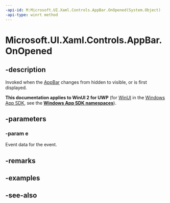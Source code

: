 ```yaml
---
-api-id: M:Microsoft.UI.Xaml.Controls.AppBar.OnOpened(System.Object)
-api-type: winrt method
---
```


<!-- Method syntax
virtual protected void OnOpened(System.Object e)
-->

# Microsoft.UI.Xaml.Controls.AppBar.OnOpened

## -description
Invoked when the [AppBar](appbar.md) changes from hidden to visible, or is first displayed.

**This documentation applies to WinUI 2 for UWP** (for [WinUI](/windows/apps/winui/winui3/) in the [Windows App SDK](/windows/apps/windows-app-sdk/), see the **[Windows App SDK namespaces](/windows/windows-app-sdk/api/winrt/)**).

## -parameters
### -param e
Event data for the event.

## -remarks

## -examples

## -see-also
